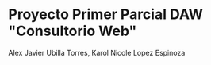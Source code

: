 # Proyecto Primer Parcial DAW "Consultorio Web"
Alex Javier Ubilla Torres,
Karol Nicole Lopez Espinoza
